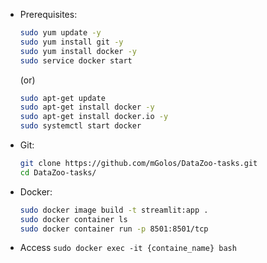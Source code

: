 * Prerequisites:
  ```bash
  sudo yum update -y
  sudo yum install git -y
  sudo yum install docker -y
  sudo service docker start
  ```
  (or)
  ```bash
  sudo apt-get update
  sudo apt-get install docker -y
  sudo apt-get install docker.io -y
  sudo systemctl start docker
  ```
* Git:
  ```bash
  git clone https://github.com/mGolos/DataZoo-tasks.git
  cd DataZoo-tasks/
  ```
* Docker:
  ```bash
  sudo docker image build -t streamlit:app .
  sudo docker container ls
  sudo docker container run -p 8501:8501/tcp
  ```
* Access `sudo docker exec -it {containe_name} bash`
